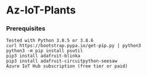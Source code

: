 # Az-IoT-Plants

### Prerequisites ###
	Tested with Python 3.8.5 or 3.8.6
	curl https://bootstrap.pypa.io/get-pip.py | python3
	python3 -m pip install psutil
	pip3 install adafruit-blinka
	pip3 install adafruit-circuitpython-seesaw
	Azure IoT Hub subscription (free tier or paid)
	
	

